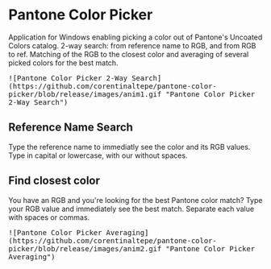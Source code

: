 # Pantone Color Picker
Application for Windows enabling picking a color out of Pantone's Uncoated Colors catalog. 2-way search: from reference name to RGB, and from RGB to ref. Matching of the RGB to the closest color and averaging of several picked colors for the best match.


<kbd>
![Pantone Color Picker 2-Way Search](https://github.com/corentinaltepe/pantone-color-picker/blob/release/images/anim1.gif "Pantone Color Picker 2-Way Search")
</kbd>


## Reference Name Search
Type the reference name to immediatly see the color and its RGB values. Type in capital or lowercase, with our without spaces.

## Find closest color
You have an RGB and you're looking for the best Pantone color match? Type your RGB value and immediately see the best match. Separate each value with spaces or commas.

<kbd>
![Pantone Color Picker Averaging](https://github.com/corentinaltepe/pantone-color-picker/blob/release/images/anim2.gif "Pantone Color Picker Averaging")
</kbd>
